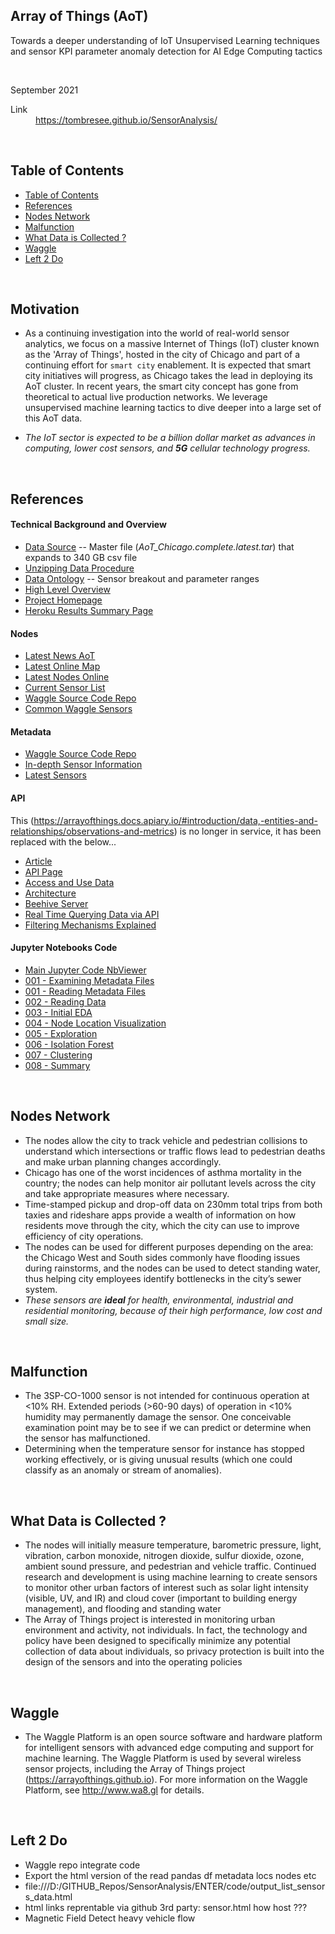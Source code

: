 ##  Array of Things (AoT)

Towards a deeper understanding of IoT Unsupervised Learning techniques and sensor KPI parameter anomaly detection for AI Edge Computing tactics

<br>

September 2021

<dl>
<dt>Link</dt>
<dd><a href='https://tombresee.github.io/SensorAnalysis//'>https://tombresee.github.io/SensorAnalysis/</a></dd>
</dl>

<br>


##  Table of Contents

<!-- TOC depthFrom:1 depthTo:3 withLinks:1 updateOnSave:1 orderedList:0 -->

- [Table of Contents](#table-of-contents)
- [References](#references) 
- [Nodes Network](#nodes-network) 
- [Malfunction](#malfunction) 
- [What Data is Collected ?](#what-data-is-collected-?) 
- [Waggle](#waggle) 
- [Left 2 Do](#left-2-do) 
<!-- /TOC -->

<br>



##  Motivation
- As a continuing investigation into the world of real-world sensor analytics, we focus on a massive Internet of Things (IoT) cluster known as the 'Array of Things', hosted in the city of Chicago and part of a continuing effort for `smart city` enablement.  It is expected that smart city initiatives will progress, as Chicago takes the lead in deploying its AoT cluster.  In recent years, the smart city concept has gone from theoretical to actual live production networks.  We leverage unsupervised machine learning tactics to dive deeper into a large set of this AoT data. 
* _The IoT sector is expected to be a billion dollar market as advances in computing, lower cost sensors, and **5G** cellular technology progress._ 



<br>




##  References 


#### Technical Background and Overview 


- [Data Source](https://www.mcs.anl.gov/research/projects/waggle/downloads/datasets/index.php) -- Master file (_AoT_Chicago.complete.latest.tar_) that expands to 340 GB csv file
- [Unzipping Data Procedure](https://github.com/waggle-sensor/waggle/blob/master/data/aot-readme.md)  
- [Data Ontology](ENTER/docs/sensor_ontology.csv) -- Sensor breakout and parameter ranges 
- [High Level Overview](https://datasmart.ash.harvard.edu/news/article/a-guide-to-chicagos-array-of-things-initiative-1190)
- [Project Homepage](https://tombresee.github.io/SensorAnalysis/)
- [Heroku Results Summary Page](https://michigan-milestone.herokuapp.com/)



#### Nodes 
- [Latest News AoT](http://arrayofthings.github.io/)
- [Latest Online Map](https://data.cityofchicago.org/Environment-Sustainable-Development/Array-of-Things-Locations-Map/2dng-xkng)
- [Latest Nodes Online](https://github.com/waggle-sensor/beehive-server/blob/master/publishing-tools/projects/AoT_Chicago.complete/nodes.csv)
- [Current Sensor List](http://arrayofthings.github.io/node.html)
- [Waggle Source Code Repo](https://github.com/waggle-sensor/waggle)
- [Common Waggle Sensors](https://github.com/waggle-sensor/sensors)



#### Metadata
- [Waggle Source Code Repo](https://github.com/waggle-sensor/waggle)
- [In-depth Sensor Information](https://github.com/waggle-sensor/sensors)
- [Latest Sensors](https://github.com/waggle-sensor/beehive-server/blob/master/publishing-tools/projects/AoT_Chicago.complete/sensors.csv)



#### API 
This (https://arrayofthings.docs.apiary.io/#introduction/data,-entities-and-relationships/observations-and-metrics) is no longer in service, it has been replaced with the below...

- [Article](https://medium.com/array-of-things/array-of-things-releases-apis-for-chicago-data-enabling-applications-9bfdbe477df3)
- [API Page](https://arrayofthings.docs.apiary.io/#reference)
- [Access and Use Data](https://sagecontinuum.github.io/sage-docs/docs/tutorials/accessing-data)
- [Architecture](https://sagecontinuum.github.io/sage-docs/docs/about/arch-overview)
- [Beehive Server](https://github.com/waggle-sensor/beehive-server)
- [Real Time Querying Data via API](https://github.com/waggle-sensor/waggle-beehive-v2/blob/main/docs/querying-measurements.md#query-api)
- [Filtering Mechanisms Explained](https://github.com/waggle-sensor/waggle-beehive-v2/blob/main/docs/querying-measurements.md#query-api)



#### Jupyter Notebooks Code

- [Main Jupyter Code NbViewer](https://nbviewer.jupyter.org/github/tombresee/SensorAnalysis/tree/main/ENTER/code/)
- [001 - Examining Metadata Files](https://nbviewer.jupyter.org/github/tombresee/SensorAnalysis/blob/main/ENTER/code/001_examining_sensor_metadata_csv_files.ipynb)
- [001 - Reading Metadata Files](http://jekyllrb.com/)
- [002 - Reading Data](http://jekyllrb.com/)
- [003 - Initial EDA](http://jekyllrb.com/)
- [004 - Node Location Visualization](http://jekyllrb.com/)
- [005 - Exploration](http://jekyllrb.com/)
- [006 - Isolation Forest](http://jekyllrb.com/)
- [007 - Clustering](http://jekyllrb.com/)
- [008 - Summary](http://jekyllrb.com/)



<br>



##  Nodes Network
- The nodes allow the city to track vehicle and pedestrian collisions to understand which intersections or traffic flows lead to pedestrian deaths and make urban planning changes accordingly.
- Chicago has one of the worst incidences of asthma mortality in the country; the nodes can help monitor air pollutant levels across the city and take appropriate measures where necessary.
- Time-stamped pickup and drop-off data on 230mm total trips from both taxies and rideshare apps provide a wealth of information on how residents move through the city, which the city can use to improve efficiency of city operations.
- The nodes can be used for different purposes depending on the area: the Chicago West and South sides commonly have flooding issues during rainstorms, and the nodes can be used to detect standing water, thus helping city employees identify bottlenecks in the city’s sewer system.
- _These sensors are **ideal** for health, environmental, industrial and residential monitoring, because of their high performance, low cost and small size._


<br>

##  Malfunction 
- The 3SP-CO-1000 sensor is not intended for continuous operation at <10% RH. Extended periods (>60-90 days) of operation in <10% humidity may permanently damage the sensor. One conceivable examination point may be to see if we can predict or determine when the sensor has malfunctioned. 
- Determining when the temperature sensor for instance has stopped working effectively, or is giving unusual results (which one could classify as an anomaly or stream of anomalies). 

<br>


##  What Data is Collected ? 
- The nodes will initially measure temperature, barometric pressure, light, vibration, carbon monoxide, nitrogen dioxide, sulfur dioxide, ozone, ambient sound pressure, and pedestrian and vehicle traffic. Continued research and development is using machine learning to create sensors to monitor other urban factors of interest such as solar light intensity (visible, UV, and IR) and cloud cover (important to building energy management), and flooding and standing water
- The Array of Things project is interested in monitoring urban environment and activity, not individuals. In fact, the technology and policy have been designed to specifically minimize any potential collection of data about individuals, so privacy protection is built into the design of the sensors and into the operating policies

<br>

##  Waggle
-  The Waggle Platform is an open source software and hardware platform
for intelligent sensors with advanced edge computing and support for
machine learning.  The Waggle Platform is used by several wireless
sensor projects, including the Array of Things project
(https://arrayofthings.github.io).  For more information on the Waggle
Platform, see http://www.wa8.gl for details.


<br>

##  Left 2 Do 
- Waggle repo integrate code
- Export the html version of the read pandas df metadata locs nodes etc 
- file:///D:/GITHUB_Repos/SensorAnalysis/ENTER/code/output_list_sensors_data.html
- html links reprentable via github 3rd party:  sensor.html how host ???
- Magnetic Field	Detect heavy vehicle flow


[header-image-post]: https://mmistakes.github.io/minimal-mistakes/layout-header-image-text-readability/
[gallery-post]: https://mmistakes.github.io/minimal-mistakes/post%20formats/post-gallery/
[html-tags-post]: https://mmistakes.github.io/minimal-mistakes/markup/markup-html-tags-and-formatting/
[syntax-post]: https://mmistakes.github.io/minimal-mistakes/markup-syntax-highlighting/
[sample-collection]: https://mmistakes.github.io/minimal-mistakes/recipes/chocolate-chip-cookies/
[categories-archive]: https://mmistakes.github.io/minimal-mistakes/categories/
[tags-archive]: https://mmistakes.github.io/minimal-mistakes/tags/
[year-archive]: https://mmistakes.github.io/minimal-mistakes/year-archive/



<br><br>
